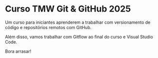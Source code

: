# Curso TMW Git & GitHub 2025

Um curso para iniciantes aprenderem a trabalhar com versionamento de código e repositórios remotos com GitHub.

Além disso, vamos trabalhar com Gitflow ao final do curso e Visual Studio Code.

Bora arrasar! 